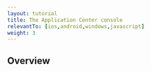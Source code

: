 ```yaml
---
layout: tutorial
title: The Application Center console
relevantTo: [ios,android,windows,javascript]
weight: 3
---
```

## Overview